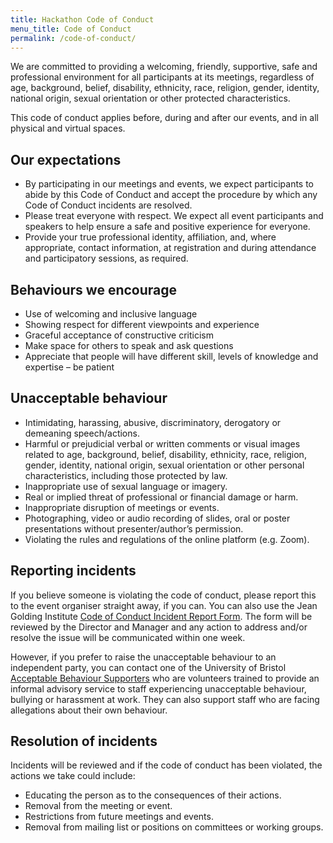 ```yaml
---
title: Hackathon Code of Conduct
menu_title: Code of Conduct
permalink: /code-of-conduct/
---
```


We are committed to providing a welcoming, friendly, supportive, safe and
professional environment for all participants at its meetings, regardless of
age, background, belief, disability, ethnicity, race, religion, gender,
identity, national origin, sexual orientation or other protected
characteristics.

This code of conduct applies before, during and after our events, and in all
physical and virtual spaces.

## Our expectations

* By participating in our meetings and events, we expect participants to abide
  by this Code of Conduct and accept the procedure by which any Code of Conduct
  incidents are resolved.
* Please treat everyone with respect. We expect all event participants and
  speakers to help ensure a safe and positive experience for everyone.
* Provide your true professional identity, affiliation, and, where appropriate,
  contact information, at registration and during attendance and participatory
  sessions, as required.  

## Behaviours we encourage

* Use of welcoming and inclusive language
* Showing respect for different viewpoints and experience
* Graceful acceptance of constructive criticism
* Make space for others to speak and ask questions
* Appreciate that people will have different skill, levels of knowledge and
  expertise – be patient

## Unacceptable behaviour

* Intimidating, harassing, abusive, discriminatory, derogatory or demeaning
  speech/actions. 
* Harmful or prejudicial verbal or written comments or visual images related to
  age, background, belief, disability, ethnicity, race, religion, gender,
  identity, national origin, sexual orientation or other personal
  characteristics, including those protected by law. 
* Inappropriate use of sexual language or imagery.
* Real or implied threat of professional or financial damage or harm. 
* Inappropriate disruption of meetings or events. 
* Photographing, video or audio recording of slides, oral or poster
  presentations without presenter/author’s permission. 
* Violating the rules and regulations of the online platform (e.g. Zoom). 

## Reporting incidents

If you believe someone is violating the code of conduct, please report this to
the event organiser straight away, if you can. You can also use the Jean Golding
Institute [Code of Conduct Incident Report
Form][1].
The form will be reviewed by the Director and Manager and any action to address
and/or resolve the issue will be communicated within one week.

However, if you prefer to raise the unacceptable behaviour to an independent
party, you can contact one of the University of Bristol [Acceptable Behaviour
Supporters][2]
who are volunteers trained to provide an informal advisory service to staff
experiencing unacceptable behaviour, bullying or harassment at work. They can
also support staff who are facing allegations about their own behaviour. 

## Resolution of incidents

Incidents will be reviewed and if the code of conduct has been violated, the
actions we take could include:

* Educating the person as to the consequences of their actions.
* Removal from the meeting or event. 
* Restrictions from future meetings and events. 
* Removal from mailing list or positions on committees or working groups.


[1]: https://forms.office.com/Pages/ResponsePage.aspx?id=MH_ksn3NTkql2rGM8aQVG8HSjJO_xV9IvETmnVS-rt1UOExST1JSRTdQSENQODBUQVQzUE1JTUI3WS4u
[2]: https://www.bristol.ac.uk/inclusion/stand-up-speak-out/acceptable-behaviour-supporters/
